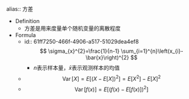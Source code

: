 alias:: 方差

- Definition
	- 方差是用来度量单个随机变量的离散程度
- Formula
	- id:: 61ff7250-466f-4906-a517-51029dea4ef8
	  $$
	  \sigma_{x}^{2}=\frac{1}{n-1} \sum_{i=1}^{n}\left(x_{i}-\bar{x}\right)^{2}
	  $$
		- $n$表示样本量，$\bar{x}$表示观测样本的均值
	- $$
	  \operatorname{Var}[X]=E\left[(X-E[X])^{2}\right]=E\left[X^{2}\right]-E[X]^{2}
	  $$
	- $$
	  \operatorname{Var}[f(x)]=E\left[(f(x)-E[f(x)])^{2}\right]
	  $$